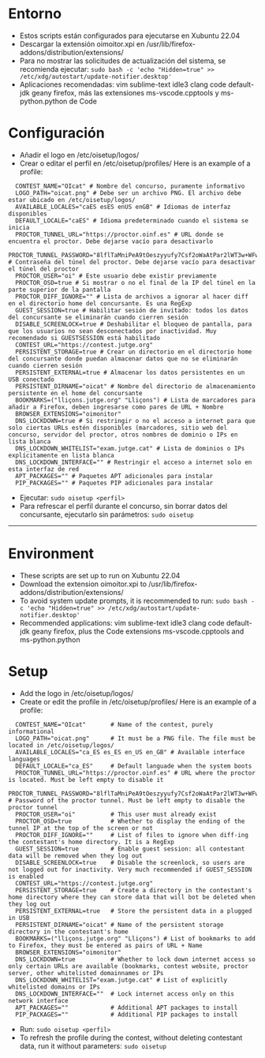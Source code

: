 # Entorno

 - Estos scripts están configurados para ejecutarse en Xubuntu 22.04
 - Descargar la extensión oimoitor.xpi en /usr/lib/firefox-addons/distribution/extensions/
 - Para no mostrar las solicitudes de actualización del sistema, se recomienda ejecutar: `sudo bash -c 'echo "Hidden=true" >> /etc/xdg/autostart/update-notifier.desktop'`
 - Aplicaciones recomendadas: vim sublime-text idle3 clang code default-jdk geany firefox, más las extensiones ms-vscode.cpptools y ms-python.python de Code

# Configuración

 - Añadir el logo en /etc/oisetup/logos/
 - Crear o editar el perfil en /etc/oisetup/profiles/ Here is an example of a profile:
```
  CONTEST_NAME="OIcat" # Nombre del concurso, puramente informativo
  LOGO_PATH="oicat.png" # Debe ser un archivo PNG. El archivo debe estar ubicado en /etc/oisetup/logos/
  AVAILABLE_LOCALES="caES esES enUS enGB" # Idiomas de interfaz disponibles
  DEFAULT_LOCALE="caES" # Idioma predeterminado cuando el sistema se inicia
  PROCTOR_TUNNEL_URL="https://proctor.oinf.es" # URL donde se encuentra el proctor. Debe dejarse vacío para desactivarlo
  PROCTOR_TUNNEL_PASSWORD="8lflTaMniPeA9tOeszyyufy7Csf2oWaAtPar2lWT3w+WFwBj4XB1zxlH9V4" # Contraseña del túnel del proctor. Debe dejarse vacío para desactivar el túnel del proctor
  PROCTOR_USER="oi" # Este usuario debe existir previamente
  PROCTOR_OSD=true # Si mostrar o no el final de la IP del túnel en la parte superior de la pantalla
  PROCTOR_DIFF_IGNORE="" # Lista de archivos a ignorar al hacer diff en el directorio home del concursante. Es una RegExp
  GUEST_SESSION=true # Habilitar sesión de invitado: todos los datos del concursante se eliminarán cuando cierren sesión
  DISABLE_SCREENLOCK=true # Deshabilitar el bloqueo de pantalla, para que los usuarios no sean desconectados por inactividad. Muy recomendado si GUESTSESSION está habilitado
  CONTEST_URL="https://contest.jutge.org"
  PERSISTENT_STORAGE=true # Crear un directorio en el directorio home del concursante donde puedan almacenar datos que no se eliminarán cuando cierren sesión
  PERSISTENT_EXTERNAL=true # Almacenar los datos persistentes en un USB conectado
  PERSISTENT_DIRNAME="oicat" # Nombre del directorio de almacenamiento persistente en el home del concursante
  BOOKMARKS=("lliçons.jutge.org" "Lliçons") # Lista de marcadores para añadir a Firefox, deben ingresarse como pares de URL + Nombre
  BROWSER_EXTENSIONS="oimonitor"
  DNS_LOCKDOWN=true # Si restringir o no el acceso a internet para que solo ciertas URLs estén disponibles (marcadores, sitio web del concurso, servidor del proctor, otros nombres de dominio o IPs en lista blanca
  DNS_LOCKDOWN_WHITELIST="exam.jutge.cat" # Lista de dominios o IPs explícitamente en lista blanca
  DNS_LOCKDOWN_INTERFACE="" # Restringir el acceso a internet solo en esta interfaz de red
  APT_PACKAGES="" # Paquetes APT adicionales para instalar
  PIP_PACKAGES="" # Paquetes PIP adicionales para instalar
```

 - Ejecutar: `sudo oisetup <perfil>`
 - Para refrescar el perfil durante el concurso, sin borrar datos del concursante, ejecutarlo sin parámetros: `sudo oisetup`


-----


# Environment

 - These scripts are set up to run on Xubuntu 22.04
 - Download the extension oimoitor.xpi to /usr/lib/firefox-addons/distribution/extensions/
 - To avoid system update prompts, it is recommended to run: `sudo bash -c 'echo "Hidden=true" >> /etc/xdg/autostart/update-notifier.desktop'`
 - Recommended applications: vim sublime-text idle3 clang code default-jdk geany firefox, plus the Code extensions ms-vscode.cpptools and ms-python.python

# Setup

 - Add the logo in /etc/oisetup/logos/
 - Create or edit the profile in /etc/oisetup/profiles/ Here is an example of a profile:
```
  CONTEST_NAME="OIcat"       # Name of the contest, purely informational
  LOGO_PATH="oicat.png"      # It must be a PNG file. The file must be located in /etc/oisetup/logos/
  AVAILABLE_LOCALES="ca_ES es_ES en_US en_GB" # Available interface languages
  DEFAULT_LOCALE="ca_ES"     # Default languade when the system boots
  PROCTOR_TUNNEL_URL="https://proctor.oinf.es" # URL where the proctor is located. Must be left empty to disable it
  PROCTOR_TUNNEL_PASSWORD="8lflTaMniPeA9tOeszyyufy7Csf2oWaAtPar2lWT3w+WFwBj4XB1zxlH9V4" # Password of the proctor tunnel. Must be left empty to disable the proctor tunnel
  PROCTOR_USER="oi"          # This user must already exist
  PROCTOR_OSD=true           # Whether to display the ending of the tunnel IP at the top of the screen or not
  PROCTOR_DIFF_IGNORE=""     # List of files to ignore when diff-ing the contestant's home directory. It is a RegExp
  GUEST_SESSION=true         # Enable guest session: all contestant data will be removed when they log out
  DISABLE_SCREENLOCK=true    # Disable the screenlock, so users are not logged out for inactivity. Very much recommended if GUEST_SESSION is enabled
  CONTEST_URL="https://contest.jutge.org"
  PERSISTENT_STORAGE=true    # Create a directory in the contestant's home directory where they can store data that will bot be deleted when they log out
  PERSISTENT_EXTERNAL=true   # Store the persistent data in a plugged in USB
  PERSISTENT_DIRNAME="oicat" # Name of the persistent storage directory in the contestant's home
  BOOKMARKS=("lliçons.jutge.org" "Lliçons") # List of bookmarks to add to Firefox, they must be entered as pairs of URL + Name
  BROWSER_EXTENSIONS="oimonitor"
  DNS_LOCKDOWN=true          # Whether to lock down internet access so only certain URLs are available (bookmarks, contest website, proctor server, other whitelisted domainnames or IPs
  DNS_LOCKDOWN_WHITELIST="exam.jutge.cat" # List of explicitly whitelisted domains or IPs
  DNS_LOCKDOWN_INTERFACE=""  # Lock internet access only on this network interface
  APT_PACKAGES=""            # Additional APT packages to install
  PIP_PACKAGES=""            # Additional PIP packages to install
```

 - Run: `sudo oisetup <perfil>`
 - To refresh the profile during the contest, without deleting contestant data, run it without parameters: `sudo oisetup`
